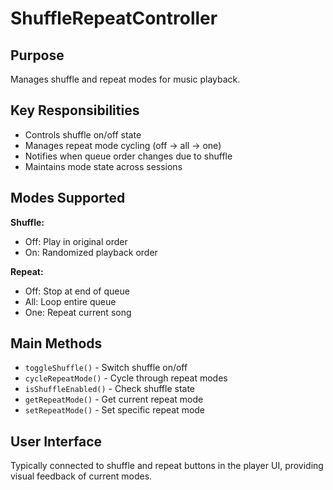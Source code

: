 # ShuffleRepeatController

## Purpose
Manages shuffle and repeat modes for music playback.

## Key Responsibilities
- Controls shuffle on/off state
- Manages repeat mode cycling (off → all → one)
- Notifies when queue order changes due to shuffle
- Maintains mode state across sessions

## Modes Supported
**Shuffle:**
- Off: Play in original order
- On: Randomized playback order

**Repeat:**
- Off: Stop at end of queue
- All: Loop entire queue
- One: Repeat current song

## Main Methods
- `toggleShuffle()` - Switch shuffle on/off
- `cycleRepeatMode()` - Cycle through repeat modes
- `isShuffleEnabled()` - Check shuffle state
- `getRepeatMode()` - Get current repeat mode
- `setRepeatMode()` - Set specific repeat mode

## User Interface
Typically connected to shuffle and repeat buttons in the player UI, providing visual feedback of current modes. 
